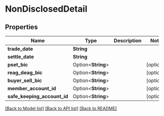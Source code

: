 # NonDisclosedDetail

## Properties

Name | Type | Description | Notes
------------ | ------------- | ------------- | -------------
**trade_date** | **String** |  |
**settle_date** | **String** |  |
**pset_bic** | Option<**String**> |  | [optional]
**reag_deag_bic** | Option<**String**> |  | [optional]
**buyer_sell_bic** | Option<**String**> |  | [optional]
**member_account_id** | Option<**String**> |  | [optional]
**safe_keeping_account_id** | Option<**String**> |  | [optional]

[[Back to Model list]](../README.md#documentation-for-models) [[Back to API list]](../README.md#documentation-for-api-endpoints) [[Back to README]](../README.md)
